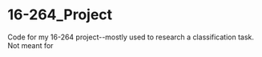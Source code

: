 # 16-264_Project
Code for my 16-264 project--mostly used to research a classification task. Not meant for 
